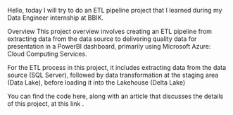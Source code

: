 Hello, today I will try to do an ETL pipeline project that I learned during my Data Engineer internship at BBIK.

Overview
This project overview involves creating an ETL pipeline from extracting data from the data source to delivering quality data for presentation in a PowerBI dashboard, primarily using Microsoft Azure: Cloud Computing Services.

For the ETL process in this project, it includes extracting data from the data source (SQL Server), followed by data transformation at the staging area (Data Lake), before loading it into the Lakehouse (Delta Lake)

You can find the code here, along with an article that discusses the details of this project, at this link <link>.
